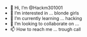 - 👋 Hi, I’m @Hackm301001
- 👀 I’m interested in ... blonde girls
- 🌱 I’m currently learning ... hacking
- 💞️ I’m looking to collaborate on ...
- 📫 How to reach me ... trough call

<!---
Hackm301001/Hackm301001 is a ✨ special ✨ repository because its `README.md` (this file) appears on your GitHub profile.
You can click the Preview link to take a look at your changes.
--->
